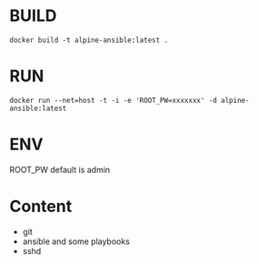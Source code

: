 # BUILD

`docker build -t alpine-ansible:latest .`

# RUN

`docker run --net=host -t -i -e 'ROOT_PW=xxxxxxx' -d alpine-ansible:latest`

# ENV

ROOT_PW  default is admin

# Content

- git
- ansible and some playbooks
- sshd
